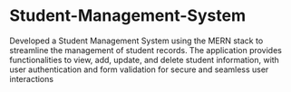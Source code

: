 # Student-Management-System
Developed a Student Management System using the MERN stack to streamline the management of student records. The application provides functionalities to view, add, update, and delete student information, with user authentication and form validation for secure and seamless user interactions
